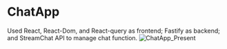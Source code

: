 # ChatApp
Used React, React-Dom, and React-query as frontend;   Fastify as backend; and StreamChat API to manage chat function.
![ChatApp_Present](https://user-images.githubusercontent.com/106492401/216472562-9d7c34ea-40c4-4307-b0f3-5833b570ef94.gif)
